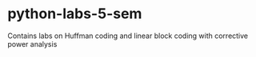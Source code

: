 # python-labs-5-sem
Contains labs on Huffman coding and linear block coding with corrective power analysis
